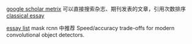 [google scholar metrix](https://scholar.google.com/citations?view_op=top_venues&hl=en&vq=en)
可以直接搜索杂志、期刊发表的文章，引用次数排序
[classical essay](https://github.com/songrotek/Deep-Learning-Papers-Reading-Roadmap)

[essay list](https://github.com/thunlp/NRLPapers)
mask rcnn 中推荐 Speed/accuracy trade-offs for modern convolutional object detectors. 